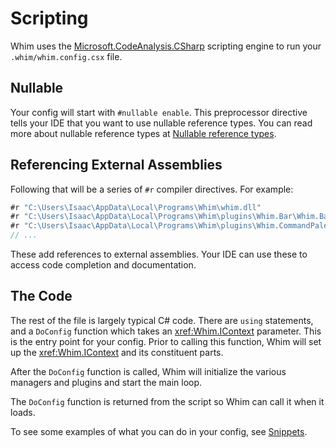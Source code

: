 # Scripting

Whim uses the [Microsoft.CodeAnalysis.CSharp](https://learn.microsoft.com/en-us/dotnet/api/microsoft.codeanalysis.csharp) scripting engine to run your `.whim/whim.config.csx` file.

## Nullable

Your config will start with `#nullable enable`. This preprocessor directive tells your IDE that you want to use nullable reference types. You can read more about nullable reference types at [Nullable reference types](https://docs.microsoft.com/en-us/dotnet/csharp/nullable-references).

## Referencing External Assemblies

Following that will be a series of `#r` compiler directives. For example:

```csharp
#r "C:\Users\Isaac\AppData\Local\Programs\Whim\whim.dll"
#r "C:\Users\Isaac\AppData\Local\Programs\Whim\plugins\Whim.Bar\Whim.Bar.dll"
#r "C:\Users\Isaac\AppData\Local\Programs\Whim\plugins\Whim.CommandPalette\Whim.CommandPalette.dll"
// ...
```

These add references to external assemblies. Your IDE can use these to access code completion and documentation.

## The Code

The rest of the file is largely typical C# code. There are `using` statements, and a `DoConfig` function which takes an <xref:Whim.IContext> parameter. This is the entry point for your config. Prior to calling this function, Whim will set up the <xref:Whim.IContext> and its constituent parts.

After the `DoConfig` function is called, Whim will initialize the various managers and plugins and start the main loop.

The `DoConfig` function is returned from the script so Whim can call it when it loads.

To see some examples of what you can do in your config, see [Snippets](./snippets.md).
